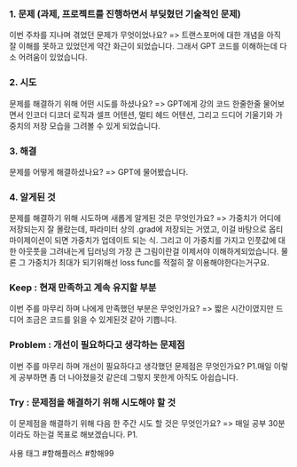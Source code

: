 ### 1. 문제 **(과제, 프로젝트를 진행하면서 부딪혔던 기술적인 문제)**

이번 주차를 지나며 겪었던 문제가 무엇이었나요?
=> 트랜스포머에 대한 개념을 아직 잘 이해를 못하고 있었던게 약간 화근이 되었습니다. 그래서 GPT 코드를 이해하는데 다소 어려움이 있었습니다.

### **2. 시도**

문제를 해결하기 위해 어떤 시도를 하셨나요?
=> GPT에게 강의 코드 한줄한줄 물어보면서 인코더 디코더 로직과 셀프 어텐션, 멀티 헤드 어텐션, 그리고 드디어 기울기와 가중치의 저장 모습을 그려볼 수 있게 되었습니다. 

### **3. 해결**

문제를 어떻게 해결하셨나요?
=> GPT에 물어봤습니다.

### **4. 알게된 것**

문제를 해결하기 위해 시도하며 새롭게 알게된 것은 무엇인가요? 
=> 가중치가 어디에 저장되는지 잘 몰랐는데, 파라미터 상의 .grad에 저장되는 거였고, 이걸 바탕으로 옵티마이제이션이 되면 가중치가 업데이트 되는 식. 그리고 이 가중치를 가지고 인풋값에 대한 아웃풋을 그려내는게 딥러닝의 가장 큰 그림이란걸 이제서야 이해하게되었습니다. 물론 그 가중치가 최대가 되기위해선 loss func를 적절히 잘 이용해야한다는거구요.

### **Keep : 현재 만족하고 계속 유지할 부분**

이번 주를 마무리 하며 나에게 만족했던 부분은 무엇인가요?
=> 짧은 시간이였지만 드디어 조금은 코드를 읽을 수 있게된것 같아 기쁩니다. 

### **Problem : 개선이 필요하다고 생각하는 문제점**

이번 주를 마무리 하며 개선이 필요하다고 생각했던 문제점은 무엇인가요?
P1.매일 이렇게 공부하면 좀 더 나아졌을것 같은데 그렇지 못한게 아직도 아쉽습니다. 

### **Try : 문제점을 해결하기 위해 시도해야 할 것**

이 문제점을 해결하기 위해 다음 한 주간 시도 할 것은 무엇인가요? 
=> 매일 공부 30분이라도 하는걸 목표로 해보겠습니다. 
P1.

사용 태그 #항해플러스 #항해99